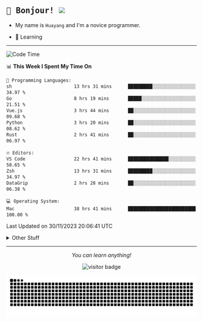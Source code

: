 <h2>
    <samp>🎉 Bonjour!  <img src="https://media.giphy.com/media/mGcNjsfWAjY5AEZNw6/giphy.gif" width="50"></samp>
</h2>

* My name is `Huayang` and I'm a novice programmer.


* 🧐 Learning

<hr>

<!--START_SECTION:waka-->
![Code Time](http://img.shields.io/badge/Code%20Time-1%2C764%20hrs%2016%20mins-blue)

📊 **This Week I Spent My Time On** 

```text
💬 Programming Languages: 
sh                       13 hrs 31 mins      █████████░░░░░░░░░░░░░░░░   34.97 % 
Go                       8 hrs 19 mins       █████░░░░░░░░░░░░░░░░░░░░   21.51 % 
Vue.js                   3 hrs 44 mins       ██░░░░░░░░░░░░░░░░░░░░░░░   09.68 % 
Python                   3 hrs 20 mins       ██░░░░░░░░░░░░░░░░░░░░░░░   08.62 % 
Rust                     2 hrs 41 mins       ██░░░░░░░░░░░░░░░░░░░░░░░   06.97 % 

🔥 Editors: 
VS Code                  22 hrs 41 mins      ███████████████░░░░░░░░░░   58.65 % 
Zsh                      13 hrs 31 mins      █████████░░░░░░░░░░░░░░░░   34.97 % 
DataGrip                 2 hrs 28 mins       ██░░░░░░░░░░░░░░░░░░░░░░░   06.38 % 

💻 Operating System: 
Mac                      38 hrs 41 mins      █████████████████████████   100.00 % 
```


 Last Updated on 30/11/2023 20:06:41 UTC
<!--END_SECTION:waka-->

<details>
    <summary>Other Stuff</summary>

* 🛠️ Skills
<!-- 
<p align="center">
  <a href="https://skillicons.dev">
    <img src="https://skillicons.dev/icons?i=c,python,cpp,go,react,js,ts,rust,java,haskell,ruby,kotlin,scala,kubernetes,docker,grafana,jenkins,nginx,nestjs,nextjs,rabbitmq,postgres,kafka,redis,graphql,mysql,linux,md,git,vim,vscode,visualstudio,stackoverflow" />
  </a>
</p>
-->    
<p align="center">
    <img src="https://api.githubtrends.io/user/svg/XmchxUp/langs?time_range=one_year&include_private=True" />
    <img src="https://api.githubtrends.io/user/svg/XmchxUp/repos?time_range=one_year&include_private=True" />
</p>

* 🏆 Some GitHub statistical reports:

<p align="center">
    <img src="/github-metrics.svg" alt="github metrics" style='visibility:visible' />    
</p>

<p align="center">  
    <img height="180em" src="https://github-readme-stats.vercel.app/api?username=xmchxup&hide_border=true&show_icons=true&include_all_commits=true&bg_color=0,EC6C6C,FFD479,FFFC79,73FA79&theme=graywhite&locale=en" />
    <img height="180em" src="https://github-readme-stats.vercel.app/api/top-langs/?username=xmchxup&hide=css,scss,html&langs_count=8&hide_border=true&layout=compact&bg_color=0,73FA79,73FDFF,D783FF&theme=graywhite&locale=en" />
</p>


<img width="100%" src="https://github-profile-trophy.vercel.app/?username=xmchxup&column=7" />

</details>


<hr>


<p align="center">
    <i>You can learn anything!</i>
    <p align="center">
        <img src="https://visitor-badge.laobi.icu/badge?page_id=xmchxup" alt="visitor badge"/>       
    </p>
</p>

<picture>
  <source media="(prefers-color-scheme: dark)" srcset="https://raw.githubusercontent.com/XmchxUp/XmchxUp/output/github-snake-dark.svg" />
  <source media="(prefers-color-scheme: light)" srcset="https://raw.githubusercontent.com/XmchxUp/XmchxUp/output/github-snake.svg" />
  <img alt="github-snake" src="https://raw.githubusercontent.com/XmchxUp/XmchxUp/output/github-snake.svg" />
</picture>


